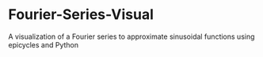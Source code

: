# Fourier-Series-Visual
A visualization of a Fourier series to approximate sinusoidal functions using epicycles and Python 
